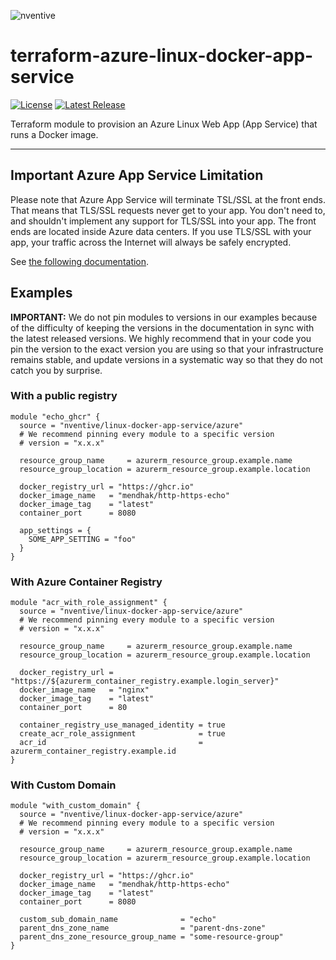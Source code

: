 ![nventive](https://nventive-public-assets.s3.amazonaws.com/nventive_logo_github.svg?v=2)

# terraform-azure-linux-docker-app-service

[![License](https://img.shields.io/badge/License-Apache%202.0-blue.svg?style=flat-square)](LICENSE) [![Latest Release](https://img.shields.io/github/release/nventive/terraform-azure-linux-docker-app-service.svg?style=flat-square)](https://github.com/nventive/terraform-azure-linux-docker-app-service/releases/latest)

Terraform module to provision an Azure Linux Web App (App Service) that runs a Docker image.

---

## Important Azure App Service Limitation

Please note that Azure App Service will terminate TSL/SSL at the front ends. That means that TLS/SSL requests never get to your app. You don't need to, and shouldn't implement any support for TLS/SSL into your app. The front ends are located inside Azure data centers. If you use TLS/SSL with your app, your traffic across the Internet will always be safely encrypted.

See [the following documentation](https://learn.microsoft.com/en-us/azure/app-service/configure-custom-container?pivots=container-linux&tabs=debian#detect-https-session).

## Examples

**IMPORTANT:** We do not pin modules to versions in our examples because of the difficulty of keeping the versions in
the documentation in sync with the latest released versions. We highly recommend that in your code you pin the version
to the exact version you are using so that your infrastructure remains stable, and update versions in a systematic way
so that they do not catch you by surprise.

### With a public registry

```hcl
module "echo_ghcr" {
  source = "nventive/linux-docker-app-service/azure"
  # We recommend pinning every module to a specific version
  # version = "x.x.x"

  resource_group_name     = azurerm_resource_group.example.name
  resource_group_location = azurerm_resource_group.example.location

  docker_registry_url = "https://ghcr.io"
  docker_image_name   = "mendhak/http-https-echo"
  docker_image_tag    = "latest"
  container_port      = 8080

  app_settings = {
    SOME_APP_SETTING = "foo"
  }
}
```

### With Azure Container Registry

```hcl
module "acr_with_role_assignment" {
  source = "nventive/linux-docker-app-service/azure"
  # We recommend pinning every module to a specific version
  # version = "x.x.x"

  resource_group_name     = azurerm_resource_group.example.name
  resource_group_location = azurerm_resource_group.example.location

  docker_registry_url = "https://${azurerm_container_registry.example.login_server}"
  docker_image_name   = "nginx"
  docker_image_tag    = "latest"
  container_port      = 80

  container_registry_use_managed_identity = true
  create_acr_role_assignment              = true
  acr_id                                  = azurerm_container_registry.example.id
}
```

### With Custom Domain

```hcl
module "with_custom_domain" {
  source = "nventive/linux-docker-app-service/azure"
  # We recommend pinning every module to a specific version
  # version = "x.x.x"

  resource_group_name     = azurerm_resource_group.example.name
  resource_group_location = azurerm_resource_group.example.location

  docker_registry_url = "https://ghcr.io"
  docker_image_name   = "mendhak/http-https-echo"
  docker_image_tag    = "latest"
  container_port      = 8080

  custom_sub_domain_name              = "echo"
  parent_dns_zone_name                = "parent-dns-zone"
  parent_dns_zone_resource_group_name = "some-resource-group"
}
```
